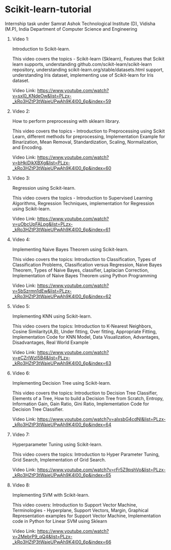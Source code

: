 # Scikit-learn-tutorial
Internship task under Samrat Ashok Technological Institute (D),  Vidisha (M.P), India  Department of Computer Science and Engineering

1. Video 1: 
   
   Introduction to Scikit-learn. 
   
   This video covers the topics - Scikit-learn (Sklearn), Features that Scikit learn supports, understanding github.com/scikit-learn/scikit-learn repository, understanding scikit-learn.org/stable/datasets.html support, understanding Iris dataset, implementing use of  Scikit-learn for Iris dataset.
  
    Video Link: https://www.youtube.com/watch?v=sxI0_KNdeOw&list=PLzx-_kRo3HZtP3tWaieUPwAh9K4I00_6p&index=59
    
2. Video 2:
   
   How to perform preprocessing with sklearn library.

   This video covers the topics - Introduction to Preprocessing using Scikit Learn, different methods for preprocessing, Implementation Example for Binarization, Mean Removal, Standardization, Scaling, Normalization, and Encoding.

   Video Link: https://www.youtube.com/watch?v=bHkiDjkXBXg&list=PLzx-_kRo3HZtP3tWaieUPwAh9K4I00_6p&index=60

3. Video 3:

   Regression using Scikit-learn.

   This video covers the topics - Introduction to Supervised Learning Algorithms, Regression Techniques, implementation for Regression using Scikit-learn.

   Video Link: https://www.youtube.com/watch?v=uObcUpFALpg&list=PLzx-_kRo3HZtP3tWaieUPwAh9K4I00_6p&index=61
   
4. Video 4:

   Implementing Naive Bayes Theorem using Scikit-learn.

   This video covers the topics: Introduction to Classification, Types of Classification Problems, Classification versus Regression, Naive Bayes Theorem, Types of Naive Bayes, classifier, Laplacian Correction, Implementation of Naive Bayes Theorem using Python Programming

   Video Link: https://www.youtube.com/watch?v=5bSzrmn1dEw&list=PLzx-_kRo3HZtP3tWaieUPwAh9K4I00_6p&index=62
   
5. Video 5:

   Implementing KNN using Scikit-learn.

   This video covers the topics: Introduction to K-Nearest Neighbors, Cosine Similarity(A,B), Under fitting, Over fitting, Appropriate Fitting, Implementation Code for KNN Model, 
   Data Visualization, Advantages, Disadvantages, Real World Example

   Video Link: https://www.youtube.com/watch?v=eCZrIWzI5B4&list=PLzx-_kRo3HZtP3tWaieUPwAh9K4I00_6p&index=63
   
6. Video 6:

   Implementing Decision Tree using Scikit-learn.

   This video covers the topics: Introduction to Decision Tree Classifier, Elements of a Tree, How to build a Decision Tree from Scratch, Entropy, Information Gain, Gain Ratio,  Gini Ratio, Implementation Code for Decision Tree Classifier.

   Video Link: https://www.youtube.com/watch?v=aIxsbG4cdNI&list=PLzx-_kRo3HZtP3tWaieUPwAh9K4I00_6p&index=64
   
7. Video 7:

   Hyperparameter Tuning using Scikit-learn.

   This video covers the topics: Introduction to Hyper Parameter Tuning, Grid Search, Implementation of Grid Search.

   Video Link: https://www.youtube.com/watch?v=rFr5Z9pshVo&list=PLzx-_kRo3HZtP3tWaieUPwAh9K4I00_6p&index=65
   
8. Video 8:
   
   Implementing SVM with Scikit-learn.

   This video covers: Introduction to Support Vector Machine, Terminologies - Hyperplane, Support Vectors, Margin, Graphical Representation examples for Support Vector Machine, Implementation code in Python for Linear SVM using Sklearn

   Video Link: https://www.youtube.com/watch?v=2MebrP9_qQ4&list=PLzx-_kRo3HZtP3tWaieUPwAh9K4I00_6p&index=66

